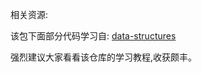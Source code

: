 相关资源:

该包下面部分代码学习自: [data-structures](https://github.com/williamfiset/data-structures)

强烈建议大家看看该仓库的学习教程,收获颇丰。